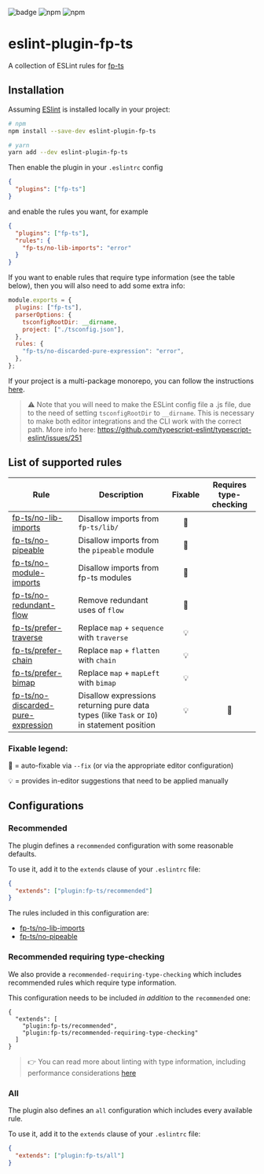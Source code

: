 ![badge](https://concourse.our.buildo.io/api/v1/teams/buildo/pipelines/eslint-plugin-fp-ts/badge)
![npm](https://img.shields.io/npm/dm/eslint-plugin-fp-ts)
![npm](https://img.shields.io/npm/v/eslint-plugin-fp-ts)

# eslint-plugin-fp-ts

A collection of ESLint rules for [fp-ts](https://github.com/gcanti/fp-ts)

## Installation

Assuming [ESlint](https://github.com/eslint/eslint) is installed locally in your
project:

```sh
# npm
npm install --save-dev eslint-plugin-fp-ts

# yarn
yarn add --dev eslint-plugin-fp-ts
```

Then enable the plugin in your `.eslintrc` config

```json
{
  "plugins": ["fp-ts"]
}
```

and enable the rules you want, for example

```json
{
  "plugins": ["fp-ts"],
  "rules": {
    "fp-ts/no-lib-imports": "error"
  }
}
```

If you want to enable rules that require type information (see the table below),
then you will also need to add some extra info:

```js
module.exports = {
  plugins: ["fp-ts"],
  parserOptions: {
    tsconfigRootDir: __dirname,
    project: ["./tsconfig.json"],
  },
  rules: {
    "fp-ts/no-discarded-pure-expression": "error",
  },
};
```

If your project is a multi-package monorepo, you can follow the instructions
[here](https://github.com/typescript-eslint/typescript-eslint/blob/master/docs/getting-started/linting/MONOREPO.md).

> ⚠️ Note that you will need to make the ESLint config file a .js file, due to
> the need of setting `tsconfigRootDir` to `__dirname`. This is necessary to
> make both editor integrations and the CLI work with the correct path. More
> info here: https://github.com/typescript-eslint/typescript-eslint/issues/251

## List of supported rules

| Rule                                                                             | Description                                                                                | Fixable | Requires type-checking |
| -------------------------------------------------------------------------------- | ------------------------------------------------------------------------------------------ | :-----: | :--------------------: |
| [fp-ts/no-lib-imports](docs/rules/no-lib-imports.md)                             | Disallow imports from `fp-ts/lib/`                                                         |   🔧    |                        |
| [fp-ts/no-pipeable](docs/rules/no-pipeable.md)                                   | Disallow imports from the `pipeable` module                                                |   🔧    |                        |
| [fp-ts/no-module-imports](docs/rules/no-module-imports.md)                       | Disallow imports from fp-ts modules                                                        |   🔧    |                        |
| [fp-ts/no-redundant-flow](docs/rules/no-redundant-flow.md)                       | Remove redundant uses of `flow`                                                            |   🔧    |                        |
| [fp-ts/prefer-traverse](docs/rules/prefer-traverse.md)                           | Replace `map` + `sequence` with `traverse`                                                 |   💡    |                        |
| [fp-ts/prefer-chain](docs/rules/prefer-chain.md)                                 | Replace `map` + `flatten` with `chain`                                                     |   💡    |                        |
| [fp-ts/prefer-bimap](docs/rules/prefer-bimap.md)                                 | Replace `map` + `mapLeft` with `bimap`                                                     |   💡    |                        |
| [fp-ts/no-discarded-pure-expression](docs/rules/no-discarded-pure-expression.md) | Disallow expressions returning pure data types (like `Task` or `IO`) in statement position |   💡    |           🦄           |

### Fixable legend:

🔧 = auto-fixable via `--fix` (or via the appropriate editor configuration)

💡 = provides in-editor suggestions that need to be applied manually

## Configurations

### Recommended

The plugin defines a `recommended` configuration with some reasonable defaults.

To use it, add it to the `extends` clause of your `.eslintrc` file:

```json
{
  "extends": ["plugin:fp-ts/recommended"]
}
```

The rules included in this configuration are:

- [fp-ts/no-lib-imports](docs/rules/no-lib-imports.md)
- [fp-ts/no-pipeable](docs/rules/no-pipeable.md)

### Recommended requiring type-checking

We also provide a `recommended-requiring-type-checking` which includes
recommended rules which require type information.

This configuration needs to be included _in addition_ to the `recommended` one:

```
{
  "extends": [
    "plugin:fp-ts/recommended",
    "plugin:fp-ts/recommended-requiring-type-checking"
  ]
}
```

> 👉 You can read more about linting with type information, including
> performance considerations 
> [here](https://github.com/typescript-eslint/typescript-eslint/blob/master/docs/getting-started/linting/TYPED_LINTING.md)

### All

The plugin also defines an `all` configuration which includes every available
rule.

To use it, add it to the `extends` clause of your `.eslintrc` file:

```json
{
  "extends": ["plugin:fp-ts/all"]
}
```

